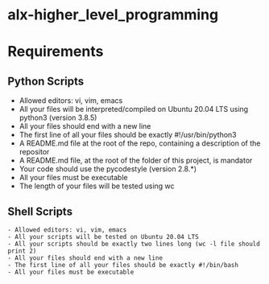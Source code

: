 # alx-higher_level_programming

# Requirements

## Python Scripts
 - Allowed editors: vi, vim, emacs
 - All your files will be interpreted/compiled on Ubuntu 20.04 LTS using python3 (version 3.8.5)
 - All your files should end with a new line
 - The first line of all your files should be exactly #!/usr/bin/python3
 - A README.md file at the root of the repo, containing a description of the repositor
 - A README.md file, at the root of the folder of this project, is mandator
 - Your code should use the pycodestyle (version 2.8.*)
 - All your files must be executable
 - The length of your files will be tested using wc

## Shell Scripts

	- Allowed editors: vi, vim, emacs
	- All your scripts will be tested on Ubuntu 20.04 LTS
	- All your scripts should be exactly two lines long (wc -l file should print 2)
	- All your files should end with a new line
	- The first line of all your files should be exactly #!/bin/bash
	- All your files must be executable



